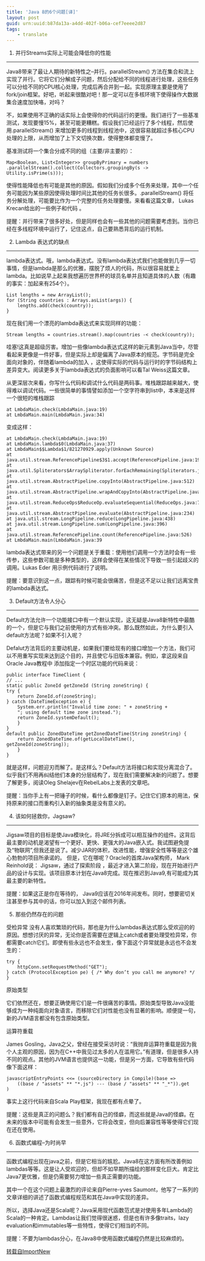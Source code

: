 ```yaml
---
title: 'Java 8的6个问题[译]'
layout: post
guid: urn:uuid:b87da13a-a4dd-402f-b06a-cef7eeee2d87
tags:
    - translate
---
```



1. 并行Streams实际上可能会降低你的性能
------------------------

Java8带来了最让人期待的新特性之–并行。parallelStream() 方法在集合和流上实现了并行。它将它们分解成子问题，然后分配给不同的线程进行处理，这些任务可以分给不同的CPU核心处理，完成后再合并到一起。实现原理主要是使用了fork/join框架。好吧，听起来很酷对吧！那一定可以在多核环境下使得操作大数据集合速度加快咯，对吗？

不，如果使用不正确的话实际上会使得你的代码运行的更慢。我们进行了一些基准测试，发现要慢15%，甚至可能更糟糕。假设我们已经运行了多个线程，然后使用.parallelStream() 来增加更多的线程到线程池中，这很容易就超过多核心CPU处理的上限，从而增加了上下文切换次数，使得整体都变慢了。

基准测试将一个集合分成不同的组（主要/非主要的）：


    Map<Boolean, List<Integer>> groupByPrimary = numbers
    .parallelStream().collect(Collectors.groupingBy(s -> Utility.isPrime(s)));

使得性能降低也有可能是其他的原因。假如我们分成多个任务来处理，其中一个任务可能因为某些原因使得处理时间比其他的任务长很多。.parallelStream() 将任务分解处理，可能要比作为一个完整的任务处理要慢。来看看这篇文章， Lukas Krecan给出的一些例子和代码 。

提醒：并行带来了很多好处，但是同样也会有一些其他的问题需要考虑到。当你已经在多线程环境中运行了，记住这点，自己要熟悉背后的运行机制。

 

2. Lambda 表达式的缺点
----------------

lambda表达式。哦，lambda表达式。没有lambda表达式我们也能做到几乎一切事情，但是lambda是那么的优雅，摆脱了烦人的代码，所以很容易就爱上lambda。比如说早上起来我想遍历世界杯的球员名单并且知道具体的人数（有趣的事实：加起来有254个）。

    List lengths = new ArrayList();
    for (String countries : Arrays.asList(args)) {
        lengths.add(check(country));
    }

现在我们用一个漂亮的lambda表达式来实现同样的功能：


    Stream lengths = countries.stream().map(countries -< check(country));

哇塞!这真是超级厉害。增加一些像lambda表达式这样的新元素到Java当中，尽管看起来更像是一件好事，但是实际上却是偏离了Java原本的规范。字节码是完全面向对象的，伴随着lambda的加入 ，这使得实际的代码与运行时的字节码结构上差异变大。阅读更多关于lambda表达式的负面影响可以看Tal Weiss这篇文章。

 从更深层次来看，你写什么代码和调试什么代码是两码事。堆栈跟踪越来越大，使得难以调试代码。一些很简单的事情譬如添加一个空字符串到list中，本来是这样一个很短的堆栈跟踪


    at LmbdaMain.check(LmbdaMain.java:19)
    at LmbdaMain.main(LmbdaMain.java:34)

变成这样：


    at LmbdaMain.check(LmbdaMain.java:19)
    at LmbdaMain.lambda$0(LmbdaMain.java:37)
    at LmbdaMain$$Lambda$1/821270929.apply(Unknown Source)
    at java.util.stream.ReferencePipeline$3$1.accept(ReferencePipeline.java:193)
    at java.util.Spliterators$ArraySpliterator.forEachRemaining(Spliterators.java:948)
    at java.util.stream.AbstractPipeline.copyInto(AbstractPipeline.java:512)
    at java.util.stream.AbstractPipeline.wrapAndCopyInto(AbstractPipeline.java:502)
    at java.util.stream.ReduceOps$ReduceOp.evaluateSequential(ReduceOps.java:708)
    at java.util.stream.AbstractPipeline.evaluate(AbstractPipeline.java:234)
    at java.util.stream.LongPipeline.reduce(LongPipeline.java:438)
    at java.util.stream.LongPipeline.sum(LongPipeline.java:396)
    at java.util.stream.ReferencePipeline.count(ReferencePipeline.java:526)
    at LmbdaMain.main(LmbdaMain.java:39

lambda表达式带来的另一个问题是关于重载：使用他们调用一个方法时会有一些传参，这些参数可能是多种类型的，这样会使得在某些情况下导致一些引起歧义的调用。Lukas Eder 用示例代码进行了说明。

提醒：要意识到这一点，跟踪有时候可能会很痛苦，但是这不足以让我们远离宝贵的lambda表达式。

3. Default方法令人分心
----------------

Default方法允许一个功能接口中有一个默认实现，这无疑是Java8新特性中最酷的一个，但是它与我们之前使用的方式有些冲突。那么既然如此，为什么要引入default方法呢？如果不引入呢？

Defalut方法背后的主要动机是，如果我们要给现有的接口增加一个方法，我们可以不用重写实现来达到这个目的，并且使它与旧版本兼容。例如，拿这段来自Oracle Java教程中 添加指定一个时区功能的代码来说：


    public interface TimeClient {
    // ...
    static public ZoneId getZoneId (String zoneString) {
    try {
        return ZoneId.of(zoneString);
    } catch (DateTimeException e) {
        System.err.println("Invalid time zone: " + zoneString +
        "; using default time zone instead.");
        return ZoneId.systemDefault();
        }
    }
    default public ZonedDateTime getZonedDateTime(String zoneString) {
        return ZonedDateTime.of(getLocalDateTime(), getZoneId(zoneString));
        }
    }

就是这样，问题迎刃而解了。是这样么？Default方法将接口和实现分离混合了。似乎我们不用再纠结他们本身的分层结构了，现在我们需要解决新的问题了。想要了解更多，阅读Oleg Shelajev在RebelLabs上发表的文章吧。

提醒：当你手上有一把锤子的时候，看什么都像是钉子。记住它们原本的用法，保持原来的接口而重构引入新的抽象类是没有意义的。

4. 该如何拯救你，Jagsaw?
-----------------

Jigsaw项目的目标是使Java模块化，将JRE分拆成可以相互操作的组件。这背后最主要的动机是渴望有一个更好、更快、更强大的Java嵌入式。我试图避免提及“物联网”,但我还是说了。减少JAR的体积，改进性能，增强安全性等等是这个雄心勃勃的项目所承诺的。
但是，它在哪呢？Oracle的首席Java架构师， Mark Reinhold说：  Jigsaw，通过了探索阶段 ，最近才进入第二阶段，现在开始进行产品的设计与实现。该项目原本计划在Java8完成。现在推迟到Java9,有可能成为其最主要的新特性。

提醒：如果这正是你在等待的， Java9应该在2016年间发布。同时，想要密切关注甚至参与其中的话，你可以加入到这个邮件列表。

5. 那些仍然存在的问题

受检异常
没有人喜欢繁琐的代码，那也是为什么lambdas表达式那么受欢迎的的原因。想想讨厌的异常，无论你是否需要在逻辑上catch或者要处理受检异常，你都需要catch它们。即使有些永远也不会发生，像下面这个异常就是永远也不会发生的：


    try {
        httpConn.setRequestMethod("GET");
    } catch (ProtocolException pe) { /* Why don’t you call me anymore? */ }

原始类型

它们依然还在，想要正确使用它们是一件很痛苦的事情。原始类型导致Java没能够成为一种纯面向对象语言，而移除它们对性能也没有显著的影响。顺便提一句，新的JVM语言都没有包含原始类型。

运算符重载

James Gosling，Java之父，曾经在接受采访时说：“我抛弃运算符重载是因为我个人主观的原因，因为在C++中我见过太多的人在滥用它。”有道理，但是很多人持不同的观点。其他的JVM语言也提供这一功能，但是另一方面，它导致有些代码像下面这样：

    javascriptEntryPoints <<= (sourceDirectory in Compile)(base =>
        ((base / "assets" ** "*.js") --- (base / "assets" ** "_*")).get
    )

事实上这行代码来自Scala  Play框架，我现在都有点晕了。

提醒：这些是真正的问题么？我们都有自己的怪癖，而这些就是Java的怪癖。在未来的版本中可能有会发生一些意外，它将会改变，但向后兼容性等等使得它们现在还在使用。

6. 函数式编程–为时尚早
-------------

函数式编程出现在java之前，但是它相当的尴尬。Java8在这方面有所改善例如lambdas等等。这是让人受欢迎的，但却不如早期所描绘的那样变化巨大。肯定比Java7更优雅，但是仍需要努力增加一些真正需要的功能。

其中一个在这个问题上最激烈的评论来自Pierre-yves Saumont，他写了一系列的文章详细的讲述了函数式编程规范和其在Java中实现的差异。

所以，选择Java还是Scala呢？Java采用现代函数范式是对使用多年Lambda的Scala的一种肯定。Lambdas让我们觉得很迷惑，但是也有许多像traits，lazy evaluation和immutables等一些特性，使得它们相当的不同。

提醒：不要为lambdas分心，在Java8中使用函数式编程仍然是比较麻烦的。

[转载自ImportNew][1]



  [1]: http://www.importnew.com/13972.html
  